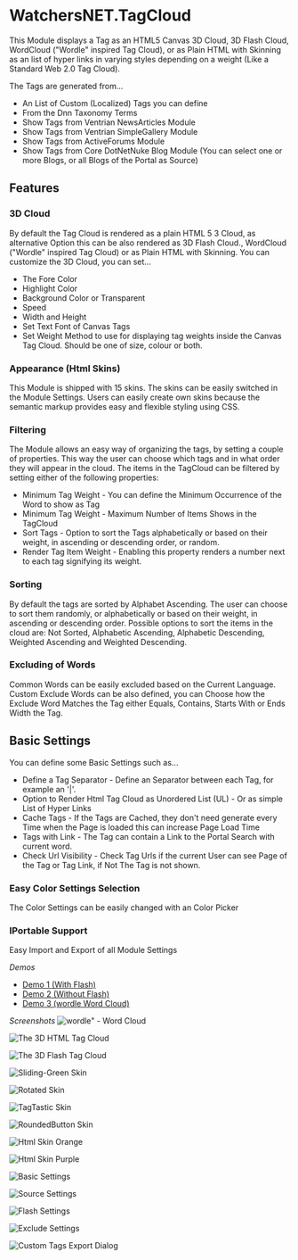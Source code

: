# WatchersNET.TagCloud
This Module displays a Tag as an HTML5 Canvas 3D Cloud, 3D Flash Cloud, WordCloud ("Wordle" inspired Tag Cloud), or as Plain HTML with Skinning as an list of hyper links in varying styles depending on a weight (Like a Standard Web 2.0 Tag Cloud). 

The Tags are generated from...
* An List of Custom (Localized) Tags you can define
* From the Dnn Taxonomy Terms
* Show Tags from Ventrian NewsArticles Module
* Show Tags from Ventrian SimpleGallery Module
* Show Tags from ActiveForums Module
* Show Tags from Core DotNetNuke Blog Module (You can select one or more Blogs, or all Blogs of the Portal as Source)

## Features
### 3D Cloud
By default the Tag Cloud is rendered as a plain HTML 5 3 Cloud, as alternative Option this can be also rendered as 3D Flash Cloud., WordCloud ("Wordle" inspired Tag Cloud) or as Plain HTML with Skinning. You can customize the 3D Cloud, you can set... 
* The Fore Color 
* Highlight Color 
* Background Color or Transparent
* Speed 
* Width and Height
* Set Text Font of Canvas Tags
* Set Weight Method to use for displaying tag weights inside the Canvas Tag Cloud. Should be one of size, colour or both.


### Appearance (Html Skins)
This Module is shipped with 15 skins. The skins can be easily switched in the Module Settings. Users can easily create own skins because the semantic markup provides easy and flexible styling using CSS.


### Filtering
The Module allows an easy way of organizing the tags, by setting a couple of properties. This way the user can choose which tags and in what order they will appear in the cloud. The items in the TagCloud can be filtered by setting either of the following properties: 
* Minimum Tag Weight - You can define the Minimum Occurrence of the Word to show as Tag
* Minimum Tag Weight - Maximum Number of Items Shows in the TagCloud
* Sort Tags - Option to sort the Tags alphabetically or based on their weight, in ascending or descending order, or random.
* Render Tag Item Weight - Enabling this property renders a number next to each tag signifying its weight.


### Sorting
By default the tags are sorted by Alphabet Ascending. The user can choose to sort them randomly, or alphabetically or based on their weight, in ascending or descending order.  Possible options to sort the items in the cloud are: Not Sorted, Alphabetic Ascending, Alphabetic Descending, Weighted Ascending and Weighted Descending. 


### Excluding of Words
Common Words can be easily excluded based on the Current Language. Custom Exclude Words can be also defined, you can Choose how the Exclude Word Matches the Tag either Equals, Contains, Starts With or Ends Width the Tag.

## Basic Settings
You can define some Basic Settings such as...
* Define a Tag Separator - Define an Separator between each Tag, for example an '|'.
* Option to Render Html Tag Cloud as Unordered List (UL) - Or as simple List of Hyper Links
* Cache Tags - If the Tags are Cached, they don't need generate every Time when the Page is loaded this can increase Page Load Time
* Tags with Link - The Tag can contain a Link to the Portal Search with current word.
* Check Url Visibility - Check Tag Urls if the current User can see Page of the Tag or Tag Link, if Not The Tag is not shown.

### Easy Color Settings Selection
The Color Settings can be easily changed with an Color Picker

### IPortable Support 
Easy Import and Export of all Module Settings

*Demos*
* [Demo 1 (With Flash)](http://www.watchersnet.de/DotNetNuke/Module/TagCloud.aspx?Module1014_SelectById=1016)
* [Demo 2 (Without Flash)](http://www.watchersnet.de/DotNetNuke/Module/TagCloud.aspx?Module1014_SelectById=1017)
* [Demo 3 (wordle Word Cloud)](http://www.watchersnet.de/DotNetNuke/Module/TagCloud.aspx?Module1014_SelectById=1074)

*Screenshots*
![wordle" - Word Cloud](http://www.watchersnet.de/Portals/0/screenshots/dnn/dnnTagCloudWordle.png)

![The 3D HTML Tag Cloud](http://www.watchersnet.de/Portals/0/screenshots/dnn/TagCloudCanvas.jpg)

![The 3D Flash Tag Cloud](http://www.watchersnet.de/Portals/0/screenshots/dnn/TagCloud3DCloud.jpg)

![Sliding-Green Skin](http://www.watchersnet.de/Portals/0/screenshots/dnn/Sliding-Green.png)

![Rotated Skin](http://www.watchersnet.de/Portals/0/screenshots/dnn/TagCloudSkinRotated.jpg)

![TagTastic Skin](http://www.watchersnet.de/Portals/0/screenshots/dnn/TagCloud-TagTastic-Skin.jpg)

![RoundedButton Skin](http://www.watchersnet.de/Portals/0/screenshots/dnn/TagCloud-RoundedButton-Skin.jpg)

![Html Skin Orange](http://www.watchersnet.de/Portals/0/screenshots/dnn/TagCloudSkinOrange.jpg)

![Html Skin Purple](http://www.watchersnet.de/Portals/0/screenshots/dnn/TagCloudSkinPurple.jpg)

![Basic Settings](http://www.watchersnet.de/Portals/0/screenshots/dnn/TagCloudBasicSettings.jpg)

![Source Settings](http://www.watchersnet.de/Portals/0/screenshots/dnn/TagCloudSourceSettings.jpg)

![Flash Settings](http://www.watchersnet.de/Portals/0/screenshots/dnn/TagCloudFlashSettings.jpg)

![Exclude Settings](http://www.watchersnet.de/Portals/0/screenshots/dnn/TagCloudExludes.jpg)

![Custom Tags Export Dialog](http://www.watchersnet.de/Portals/0/screenshots/dnn/TagCloudExportDialog.jpg)
